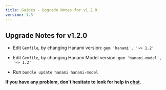 ```yaml
---
title: Guides - Upgrade Notes for v1.2.0
version: 1.3
---
```


## Upgrade Notes for v1.2.0

  * Edit `Gemfile`, by changing Hanami version: `gem 'hanami', '~> 1.2'`

  * Edit `Gemfile`, by changing Hanami Model version: `gem 'hanami-model', '~> 1.2'`

  * Run `bundle update hanami hanami-model`

**If you have any problem, don't hesitate to look for help in [chat](http://chat.hanamirb.org).**

